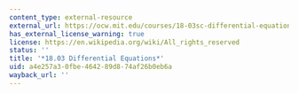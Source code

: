 ```yaml
---
content_type: external-resource
external_url: https://ocw.mit.edu/courses/18-03sc-differential-equations-fall-2011/
has_external_license_warning: true
license: https://en.wikipedia.org/wiki/All_rights_reserved
status: ''
title: '*18.03 Differential Equations*'
uid: a4e257a3-0fbe-4642-89d8-74af26b0eb6a
wayback_url: ''
---
```

